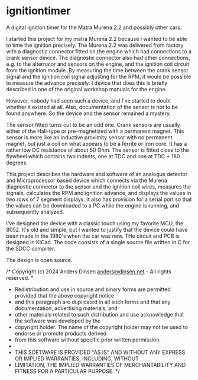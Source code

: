 # ignitiontimer
A digital ignition timer for the Matra Murena 2.2 and possibly other cars.

I started this project for my matra Murena 2.2 because I wanted to be able to time the ignition precisely. The Murena 2.2 was delivered from factory with a diagnostic connector fitted on the engine which had connections to a crank sensor device. The diagnostic connector also had other connections, e.g. to the alternator and sensors on the engine, and the ignition coil circuit from the ignition module. By measuring the time between the crank sensor signal and the ignition coil signal adjusting for the RPM, it would be possible to measure the advance precisely. I device that does this is briefly described in one of the original workshop manuals for the engine.

However, nobody had seen such a device, and I've started to doubt whether it existed at all. Also, documentation of the sensor is not to be found anywhere. So the device and the sensor remained a mystery.

The sensor fitted turns out to be an odd one. Crank sensors are usually either of the Hall-type or pre-magnetized with a permanent magnet. This sensor is more like an inductive proximity sensor with no permanent magnet, but just a coil on what appears to be a ferrite or iron core. It has a rather low DC resistance of about 50 Ohm. The sensor is fitted close to the flywheel which contains two indents, one at TDC and one at TDC + 180 degrees.

This project describes the hardware and software of an analogue detector and Microprocessor based device which connects via the Murena diagnostic connector to the sensor and the ignition coil wires,  measures the signals, calculates the RPM and ignition advance, and displays the values in two rows of 7 segment displays. It also has provision for a serial port so that the values can be downloaded to a PC while the engine is running, and subsequently analyzed.

I've designed the device with a classic touch using my favorite MCU, the 8052. It's old and simple, but I wanted to justify that the device could have been made in the 1980's when the car was new. THe circuit and PCB is designed in KiCad. The code consists of a single source file written in C for the SDCC compiller.

The design is open source. 

/* Copyright (c) 2024 Anders Dinsen anders@dinsen.net - All rights reserved.
 *
 * Redistribution and use in source and binary forms are permitted provided that the above copyright notice
 * and this paragraph are duplicated in all such forms and that any documentation, advertising materials, and 
 * other materials related to such distribution and use acknowledge that the software was developed by the 
 * copyright holder. The name of the copyright holder may not be used to endorse or promote products derived 
 * from this software without specific prior written permission.
 *
 * THIS SOFTWARE IS PROVIDED "AS IS" AND WITHOUT ANY EXPRESS OR IMPLIED WARRANTIES, INCLUDING, WITHOUT 
 * LIMITATION, THE IMPLIED WARRANTIES OF MERCHANTABILITY AND FITNESS FOR A PARTICULAR PURPOSE.
 */
